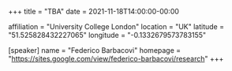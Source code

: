 +++
title = "TBA"
date = 2021-11-18T14:00:00-00:00

affiliation = "University College London"
location = "UK"
latitude = "51.525828432227065"
longitude = "-0.1332679573783155"

[speaker]
  name = "Federico Barbacovi"
  homepage = "https://sites.google.com/view/federico-barbacovi/research"
+++
